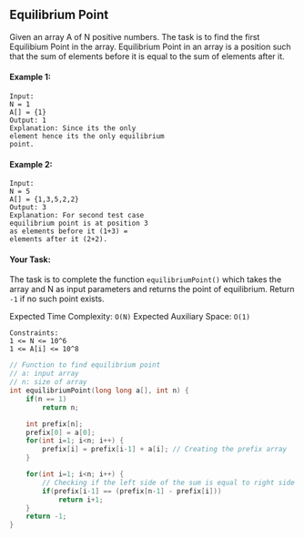 ## Equilibrium Point

Given an array A of N positive numbers. The task is to find the first Equilibium Point in the array.
Equilibrium Point in an array is a position such that the sum of elements before it is equal to the sum of elements after it.

#### Example 1:

```
Input:
N = 1
A[] = {1}
Output: 1
Explanation: Since its the only
element hence its the only equilibrium
point.
```

#### Example 2:

```
Input:
N = 5
A[] = {1,3,5,2,2}
Output: 3
Explanation: For second test case
equilibrium point is at position 3
as elements before it (1+3) =
elements after it (2+2).
```

#### Your Task:

The task is to complete the function `equilibriumPoint()` which takes the array and N as input parameters and returns the point of equilibrium. Return `-1` if no such point exists.

Expected Time Complexity: `O(N)`
Expected Auxiliary Space: `O(1)`

```
Constraints:
1 <= N <= 10^6
1 <= A[i] <= 10^8
```

```c++
// Function to find equilibrium point
// a: input array
// n: size of array
int equilibriumPoint(long long a[], int n) {
    if(n == 1)
        return n;

    int prefix[n];
    prefix[0] = a[0];
    for(int i=1; i<n; i++) {
        prefix[i] = prefix[i-1] + a[i]; // Creating the prefix array
    }

    for(int i=1; i<n; i++) {
        // Checking if the left side of the sum is equal to right side of the sum
        if(prefix[i-1] == (prefix[n-1] - prefix[i]))
            return i+1;
    }
    return -1;
}
```

